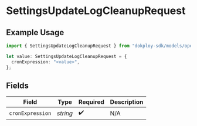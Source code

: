 # SettingsUpdateLogCleanupRequest

## Example Usage

```typescript
import { SettingsUpdateLogCleanupRequest } from "dokploy-sdk/models/operations";

let value: SettingsUpdateLogCleanupRequest = {
  cronExpression: "<value>",
};
```

## Fields

| Field              | Type               | Required           | Description        |
| ------------------ | ------------------ | ------------------ | ------------------ |
| `cronExpression`   | *string*           | :heavy_check_mark: | N/A                |